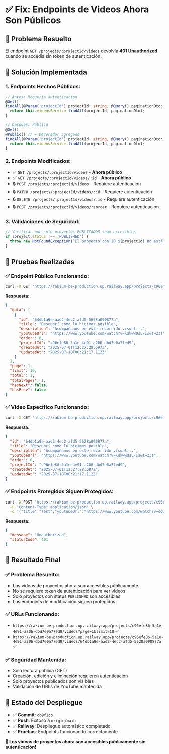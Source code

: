 # ✅ Fix: Endpoints de Videos Ahora Son Públicos

## 🎯 **Problema Resuelto**

El endpoint `GET /projects/:projectId/videos` devolvía **401 Unauthorized** cuando se accedía sin token de autenticación.

## 🔧 **Solución Implementada**

### **1. Endpoints Hechos Públicos:**

```typescript
// Antes: Requería autenticación
@Get()
findAll(@Param('projectId') projectId: string, @Query() paginationDto: PaginationDto) {
  return this.videosService.findAll(projectId, paginationDto);
}

// Después: Público
@Get()
@Public() // ← Decorador agregado
findAll(@Param('projectId') projectId: string, @Query() paginationDto: PaginationDto) {
  return this.videosService.findAll(projectId, paginationDto);
}
```

### **2. Endpoints Modificados:**

- ✅ `GET /projects/:projectId/videos` - **Ahora público**
- ✅ `GET /projects/:projectId/videos/:id` - **Ahora público**
- 🔒 `POST /projects/:projectId/videos` - Requiere autenticación
- 🔒 `PATCH /projects/:projectId/videos/:id` - Requiere autenticación
- 🔒 `DELETE /projects/:projectId/videos/:id` - Requiere autenticación
- 🔒 `POST /projects/:projectId/videos/reorder` - Requiere autenticación

### **3. Validaciones de Seguridad:**

```typescript
// Verificar que solo proyectos PUBLICADOS sean accesibles
if (project.status !== 'PUBLISHED') {
  throw new NotFoundException(`El proyecto con ID ${projectId} no está publicado`);
}
```

## 🧪 **Pruebas Realizadas**

### **✅ Endpoint Público Funcionando:**
```bash
curl -X GET "https://rakium-be-production.up.railway.app/projects/c96efe86-5a1e-4e91-a206-dbd7e0a77ed9/videos?page=1&limit=10"
```

**Respuesta:**
```json
{
  "data": [
    {
      "id": "64db1a9e-aad2-4ec2-afd5-5628a090877a",
      "title": "Descubrí cómo lo hicimos posible",
      "description": "Acompañanos en este recorrido visual...",
      "youtubeUrl": "https://www.youtube.com/watch?v=KdkwwQsLFIs&t=23s",
      "order": 0,
      "projectId": "c96efe86-5a1e-4e91-a206-dbd7e0a77ed9",
      "createdAt": "2025-07-01T12:27:28.697Z",
      "updatedAt": "2025-07-18T00:21:17.112Z"
    }
  ],
  "page": 1,
  "limit": 10,
  "total": 1,
  "totalPages": 1,
  "hasNext": false,
  "hasPrev": false
}
```

### **✅ Video Específico Funcionando:**
```bash
curl -X GET "https://rakium-be-production.up.railway.app/projects/c96efe86-5a1e-4e91-a206-dbd7e0a77ed9/videos/64db1a9e-aad2-4ec2-afd5-5628a090877a"
```

**Respuesta:**
```json
{
  "id": "64db1a9e-aad2-4ec2-afd5-5628a090877a",
  "title": "Descubrí cómo lo hicimos posible",
  "description": "Acompañanos en este recorrido visual...",
  "youtubeUrl": "https://www.youtube.com/watch?v=KdkwwQsLFIs&t=23s",
  "order": 0,
  "projectId": "c96efe86-5a1e-4e91-a206-dbd7e0a77ed9",
  "createdAt": "2025-07-01T12:27:28.697Z",
  "updatedAt": "2025-07-18T00:21:17.112Z"
}
```

### **✅ Endpoints Protegidos Siguen Protegidos:**
```bash
curl -X POST "https://rakium-be-production.up.railway.app/projects/c96efe86-5a1e-4e91-a206-dbd7e0a77ed9/videos" \
  -H "Content-Type: application/json" \
  -d '{"title":"Test","youtubeUrl":"https://www.youtube.com/watch?v=dQw4w9WgXcQ"}'
```

**Respuesta:**
```json
{
  "message": "Unauthorized",
  "statusCode": 401
}
```

## 🎉 **Resultado Final**

### **✅ Problema Resuelto:**
- Los videos de proyectos ahora son accesibles públicamente
- No se requiere token de autenticación para ver videos
- Solo proyectos con status `PUBLISHED` son accesibles
- Los endpoints de modificación siguen protegidos

### **✅ URLs Funcionando:**
- `https://rakium-be-production.up.railway.app/projects/c96efe86-5a1e-4e91-a206-dbd7e0a77ed9/videos?page=1&limit=10` ✅
- `https://rakium-be-production.up.railway.app/projects/c96efe86-5a1e-4e91-a206-dbd7e0a77ed9/videos/64db1a9e-aad2-4ec2-afd5-5628a090877a` ✅

### **✅ Seguridad Mantenida:**
- Solo lectura pública (GET)
- Creación, edición y eliminación requieren autenticación
- Solo proyectos publicados son visibles
- Validación de URLs de YouTube mantenida

## 🚀 **Estado del Despliegue**

- ✅ **Commit**: `cb9f1cb`
- ✅ **Push**: Exitoso a `origin/main`
- ✅ **Railway**: Despliegue automático completado
- ✅ **Pruebas**: Endpoints funcionando correctamente

**🎯 Los videos de proyectos ahora son accesibles públicamente sin autenticación!** 